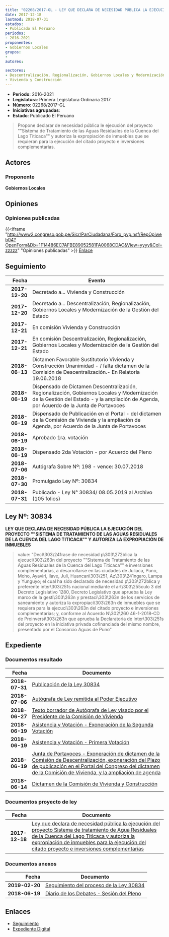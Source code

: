 ```yaml
---
title: "02268/2017-GL - LEY QUE DECLARA DE NECESIDAD PÚBLICA LA EJECUCIÓN DEL PROYECTO SISTEMA DE TRATAMIENTO DE AGUAS RESIDUALES DE LA CUENCA DEL LAGO TITICACA Y AUTORIZA LA EXPROPIACIÓN DE INMUEBLES PARA LA EJECUCIÓN DEL CITADO PROYECTO"
date: 2017-12-18
lastmod: 2018-07-31
estados:
- Publicado El Peruano
periodos:
- 2016-2021
proponentes:
- Gobiernos Locales
grupos:
- 
autores:

sectores:
- Descentralización, Regionalización, Gobiernos Locales y Modernización de la Gestión del Estado
- Vivienda y Construcción
---
```

- **Periodo**: 2016-2021
- **Legislatura**: Primera Legislatura Ordinaria 2017
- **Número**: 02268/2017-GL
- **Iniciativas agrupadas**: 
- **Estado**: Publicado El Peruano

> Propone declarar de necesidad pública le ejecución del proyecto ""Sistema de Tratamiento de las Aguas Residuales de la Cuenca del Lago Titicaca"" y autoriza la expropiación de inmuebles que se requieran para la ejecución del citado proyecto e inversiones complementarias.


## Actores

### Proponente

**Gobiernos Locales**

## Opiniones

### Opiniones publicadas

{{<iframe "http://www2.congreso.gob.pe/Sicr/ParCiudadana/Foro_pvp.nsf/RepOpiweb04?OpenForm&Db=1F14486EC7AFBE89052581FA0068CDAC&View=yyyy&Col=zzzzz" "Opiniones publicadas" >}}
[Enlace](http://www2.congreso.gob.pe/Sicr/ParCiudadana/Foro_pvp.nsf/RepOpiweb04?OpenForm&Db=1F14486EC7AFBE89052581FA0068CDAC&View=yyyy&Col=zzzzz)


## Seguimiento

| Fecha | Evento |
|------:|--------|
| **2017-12-20** | Decretado a... Vivienda y Construcción |
| **2017-12-20** | Decretado a... Descentralización, Regionalización, Gobiernos Locales y Modernización de la Gestión del Estado |
| **2017-12-21** | En comisión Vivienda y Construcción |
| **2017-12-21** | En comisión Descentralización, Regionalización, Gobiernos Locales y Modernización de la Gestión del Estado |
| **2018-06-13** | Dictamen Favorable Sustitutorio Vivienda y Construcción Unanimidad - / falta dictamen de la Comisión de Descentralización.- En Relatoría 19.06.2018 |
| **2018-06-19** | Dispensado de Dictamen Descentralización, Regionalización, Gobiernos Locales y Modernización de la Gestión del Estado - y la ampliación de Agenda, por Acuerdo de la Junta de Portavoces |
| **2018-06-19** | Dispensado de Publicación en el Portal - del dictamen de la Comisión de Vivienda y la ampliación de Agenda, por Acuerdo de la Junta de Portavoces |
| **2018-06-19** | Aprobado 1ra. votación |
| **2018-06-19** | Dispensado 2da Votación - por Acuerdo del Pleno |
| **2018-07-06** | Autógrafa Sobre Nº: 198 - vence: 30.07.2018 |
| **2018-07-30** | Promulgado Ley Nº: 30834 |
| **2018-07-31** | Publicado - Ley N° 30834/ 08.05.2019 al Archivo (105 folios) |

## Ley Nº: 30834

**LEY QUE DECLARA DE NECESIDAD PÚBLICA LA EJECUCIÓN DEL PROYECTO ""SISTEMA DE TRATAMIENTO DE LAS AGUAS RESIDUALES DE LA CUENCA DEL LAGO TITICACA"" Y AUTORIZA LA EXPROPIACIÓN DE INMUEBLES**

> value: "Decl\303\241rase de necesidad p\303\272blica la ejecuci\303\263n del proyecto \"\"Sistema de Tratamiento de las Aguas Residuales de la Cuenca del Lago Titicaca\"\" e inversiones complementarias, a desarrollarse en las ciudades de Juliaca, Puno, Moho, Ayaviri, Ilave, Juli, Huancan\303\251, Az\303\241ngaro, Lampa y Yunguyo; el cual ha sido declarado de necesidad p\303\272blica y preferente inter\303\251s nacional mediante el art\303\255culo 3 del Decreto Legislativo 1280, Decreto Legislativo que aprueba la Ley marco de la gesti\303\263n y prestaci\303\263n de los servicios de saneamiento y autoriza la expropiaci\303\263n de inmuebles que se requiera para la ejecuci\303\263n del citado proyecto e inversiones complementarias; y, conforme al Acuerdo N\302\260 46-1-2018-CD de Proinversi\303\263n que aprueba la Declaratoria de Inter\303\251s del proyecto en la iniciativa privada cofinanciada del mismo nombre, presentado por el Consorcio Aguas de Puno"


## Expediente

### Documentos resultado

| Fecha | Documento |
|------:|-----------|
| **2018-07-31** | [Publicación de la Ley 30834](http://www.leyes.congreso.gob.pe/Documentos/2016_2021/ADLP/Normas_Legales/30834-LEY.pdf) |
| **2018-07-06** | [Autógrafa de Ley remitida al Poder Ejecutivo](http://www.leyes.congreso.gob.pe/Documentos/2016_2021/ADLP/Texto_Aprobado/AU0226820180706..pdf) |
| **2018-06-27** | [Texto borrador de Autógrafa de Ley visado por el Presidente de la Comisión de Vivienda](http://www.leyes.congreso.gob.pe/Documentos/2016_2021/Texto_Borrador_de_Autografa/BAU0226820180627.pdf) |
| **2018-06-19** | [Asistencia y Votación - Exoneración de la Segunda Votación](http://www.leyes.congreso.gob.pe/Documentos/2016_2021/Asistencia_y_Votacion/Proyectos_de_Ley/Exoneracion_de_Segunda_Votacion/ESV0226820180619.pdf) |
| **2018-06-19** | [Asistencia y Votación - Primera Votación](http://www.leyes.congreso.gob.pe/Documentos/2016_2021/Asistencia_y_Votacion/Proyectos_de_Ley/AV0226820180619.pdf) |
| **2018-06-19** | [Junta de Portavoces - Exoneración de dictamen de la Comisión de Descentralización, exoneración del Plazo de publicación en el Portal del Congreso del dictamen de la Comisión de Vivienda, y la ampliación de agenda](http://www.leyes.congreso.gob.pe/Documentos/2016_2021/Acuerdos/Junta_Portavoces/AJP0226820180619.pdf) |
| **2018-06-14** | [Dictamen de la Comisión de Vivienda y Construcción](http://www.leyes.congreso.gob.pe/Documentos/2016_2021/Dictamenes/Proyectos_de_Ley/02268DC24MAY20180614.pdf) |

### Documentos proyecto de ley

| Fecha | Documento |
|------:|-----------|
| **2017-12-18** | [Ley que declara de necesidad pública la ejecución del proyecto Sistema de tratamiento de Agua Residuales de la Cuenca del Lago Titicaca y autoriza la expropiación de inmuebles para la ejecución del citado proyecto e inversiones complementarias](http://www.leyes.congreso.gob.pe/Documentos/2016_2021/Proyectos_de_Ley_y_de_Resoluciones_Legislativas/PL0226820171218..pdf) |

### Documentos anexos

| Fecha | Documento |
|------:|-----------|
| **2019-02-20** | [Seguimiento del proceso de la Ley 30834](http://www.leyes.congreso.gob.pe/Documentos/2016_2021/Seguimiento_de_Proyectos_de_Ley/02268PL20190220.pdf) |
| **2018-06-19** | [Diario de los Debates - Sesión del Pleno](http://www.leyes.congreso.gob.pe/Documentos/2016_2021/ADLP/Diario_Debates/30834-TDD.pdf) |

## Enlaces

- [Seguimiento](http://www2.congreso.gob.pe/Sicr/TraDocEstProc/CLProLey2016.nsf/f7fff46988ca05b1052578e100829cc7/a6dad432b7f9141b052581fa005c8820?OpenDocument)
- [Expediente Digital](http://www2.congreso.gob.pe/Sicr/TraDocEstProc/Expvirt_2011.nsf/visbusqptramdoc1621/02268?opendocument)

